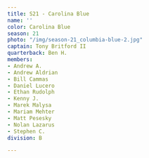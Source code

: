 ```yaml
---
title: S21 - Carolina Blue
name: ''
color: Carolina Blue
season: 21
photo: "/img/season-21_columbia-blue-2.jpg"
captain: Tony Britford II
quarterback: Ben H.
members:
- Andrew A.
- Andrew Aldrian
- Bill Cammas
- Daniel Lucero
- Ethan Rudolph
- Kenny J.
- Marek Malysa
- Mariam Mehter
- Matt Pesesky
- Nolan Lazarus
- Stephen C.
division: B

---
```

